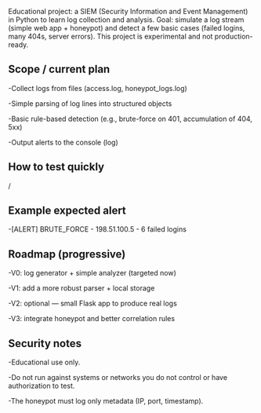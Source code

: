 Educational project: a SIEM (Security Information and Event Management) in Python to learn log collection and analysis.
Goal: simulate a log stream (simple web app + honeypot) and detect a few basic cases (failed logins, many 404s, server errors). This project is experimental and not production-ready.

## Scope / current plan

-Collect logs from files (access.log, honeypot_logs.log)

-Simple parsing of log lines into structured objects

-Basic rule-based detection (e.g., brute-force on 401, accumulation of 404, 5xx)

-Output alerts to the console (log)

## How to test quickly
  /
## Example expected alert

-[ALERT] BRUTE_FORCE - 198.51.100.5 - 6 failed logins


## Roadmap (progressive)

-V0: log generator + simple analyzer (targeted now)

-V1: add a more robust parser + local storage

-V2: optional — small Flask app to produce real logs

-V3: integrate honeypot and better correlation rules

## Security notes

-Educational use only.

-Do not run against systems or networks you do not control or have authorization to test.

-The honeypot must log only metadata (IP, port, timestamp).
